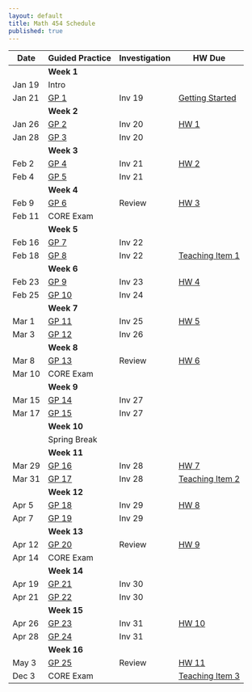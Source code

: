 ```yaml
---
layout: default
title: Math 454 Schedule
published: true
---
```








| Date   	| Guided Practice                  	| Investigation 	| HW Due                                                                                                                                                                      	|
|--------	|----------------------------------	|---------------	|---------------------	|
|        	| **Week 1**                       	|               	|                                                                                                                                                                             	|
| Jan 19 	| Intro                            	|               	|                                                                                                                                                                             	|
| Jan 21 	| [GP 1](/NSC-Math-454/GP1.html)   	| Inv 19        	| [Getting Started](http://www.overleaf.com/docs?snip_uri=https://raw.githubusercontent.com/sergeballif/NSC-Math-454/gh-pages/homework/Math454GettingStarted.tex&splash=none) 	|
|        	| **Week 2**                       	|               	|                                                                                                                                                                             	|
| Jan 26 	| [GP 2](/NSC-Math-454/GP2.html)   	| Inv 20        	| [HW 1](http://www.overleaf.com/docs?snip_uri=https://raw.githubusercontent.com/sergeballif/NSC-Math-454/gh-pages/homework/Math454HW1.tex&splash=none)                       	|
| Jan 28 	| [GP 3](/NSC-Math-454/GP3.html)   	| Inv 20        	|                                                                                                                                                                             	|
|        	| **Week 3**                       	|               	|                                                                                                                                                                             	|
| Feb 2  	| [GP 4](/NSC-Math-454/GP4.html)   	| Inv 21        	| [HW 2](http://www.overleaf.com/docs?snip_uri=https://raw.githubusercontent.com/sergeballif/NSC-Math-454/gh-pages/homework/Math454HW2.tex&splash=none)                       	|
| Feb 4  	| [GP 5](/NSC-Math-454/GP5.html)   	| Inv 21        	|                                                                                                                                                                             	|
|        	| **Week 4**                       	|               	|                                                                                                                                                                             	|
| Feb 9  	| [GP 6](/NSC-Math-454/GP6.html)   	| Review        	| [HW 3](http://www.overleaf.com/docs?snip_uri=https://raw.githubusercontent.com/sergeballif/NSC-Math-454/gh-pages/homework/Math454HW3.tex&splash=none)                       	|
| Feb 11 	| CORE Exam                        	|               	|                                                                                                                                                                             	|
|        	| **Week 5**                       	|               	|                                                                                                                                                                             	|
| Feb 16 	| [GP 7](/NSC-Math-454/GP7.html)   	| Inv 22        	|                                                                                                                                                                             	|
| Feb 18 	| [GP 8](/NSC-Math-454/GP8.html)   	| Inv 22        	| [Teaching Item 1](/NSC-Math-454/TeachingItems.html)                                                                                                                         	|
|        	| **Week 6**                       	|               	|                                                                                                                                                                             	|
| Feb 23 	| [GP 9](/NSC-Math-454/GP9.html)   	| Inv 23        	| [HW 4](http://www.overleaf.com/docs?snip_uri=https://raw.githubusercontent.com/sergeballif/NSC-Math-454/gh-pages/homework/Math454HW4.tex&splash=none)                       	|
| Feb 25 	| [GP 10](/NSC-Math-454/GP10.html) 	| Inv 24        	|                                                                                                                                                                             	|
|        	| **Week 7**                       	|               	|                                                                                                                                                                             	|
| Mar 1  	| [GP 11](/NSC-Math-454/GP11.html) 	| Inv 25        	| [HW 5](http://www.overleaf.com/docs?snip_uri=https://raw.githubusercontent.com/sergeballif/NSC-Math-454/gh-pages/homework/Math454HW5.tex&splash=none)                       	|
| Mar 3  	| [GP 12](/NSC-Math-454/GP12.html) 	| Inv 26        	|                                                                                                                                                                             	|
|        	| **Week 8**                       	|               	|                                                                                                                                                                             	|
| Mar 8  	| [GP 13](/NSC-Math-454/GP13.html) 	| Review        	| [HW 6](http://www.overleaf.com/docs?snip_uri=https://raw.githubusercontent.com/sergeballif/NSC-Math-454/gh-pages/homework/Math454HW6.tex&splash=none)                       	|
| Mar 10 	| CORE Exam                        	|               	|                                                                                                                                                                             	|
|        	| **Week 9**                       	|               	|                                                                                                                                                                             	|
| Mar 15 	| [GP 14](/NSC-Math-454/GP14.html) 	| Inv 27        	|                                                                                                                                                                             	|
| Mar 17 	| [GP 15](/NSC-Math-454/GP15.html) 	| Inv 27        	|                                                                                                                                                                             	|
|        	| **Week 10**                      	|               	|                                                                                                                                                                             	|
|        	| Spring Break                     	|               	|                                                                                                                                                                             	|
|        	| **Week 11**                      	|               	|                                                                                                                                                                             	|
| Mar 29 	| [GP 16](/NSC-Math-454/GP16.html) 	| Inv 28        	| [HW 7](http://www.overleaf.com/docs?snip_uri=https://raw.githubusercontent.com/sergeballif/NSC-Math-454/gh-pages/homework/Math454HW7.tex&splash=none)                       	|
| Mar 31 	| [GP 17](/NSC-Math-454/GP17.html) 	| Inv 28        	| [Teaching Item 2](/NSC-Math-454/homework/Math454TeachingItem2.pdf)                                                                                                          	|
|        	| **Week 12**                      	|               	|                                                                                                                                                                             	|
| Apr 5  	| [GP 18](/NSC-Math-454/GP18.html) 	| Inv 29        	| [HW 8](http://www.overleaf.com/docs?snip_uri=https://raw.githubusercontent.com/sergeballif/NSC-Math-454/gh-pages/homework/Math454HW8.tex&splash=none)                       	|
| Apr 7  	| [GP 19](/NSC-Math-454/GP19.html) 	| Inv 29        	|                                                                                                                                                                             	|
|        	| **Week 13**                      	|               	|                                                                                                                                                                             	|
| Apr 12 	| [GP 20](/NSC-Math-454/GP20.html) 	| Review        	| [HW 9](http://www.overleaf.com/docs?snip_uri=https://raw.githubusercontent.com/sergeballif/NSC-Math-454/gh-pages/homework/Math454HW9.tex&splash=none)                       	|
| Apr 14 	| CORE Exam                        	|               	|                                                                                                                                                                             	|
|        	| **Week 14**                      	|               	|                                                                                                                                                                             	|
| Apr 19 	| [GP 21](/NSC-Math-454/GP21.html) 	| Inv 30        	|                                                                                                                                                                             	|
| Apr 21 	| [GP 22](/NSC-Math-454/GP22.html) 	| Inv 30        	|                                                                                                                                                                             	|
|        	| **Week 15**                      	|               	|                                                                                                                                                                             	|
| Apr 26 	| [GP 23](/NSC-Math-454/GP23.html) 	| Inv 31        	| [HW 10](http://www.overleaf.com/docs?snip_uri=https://raw.githubusercontent.com/sergeballif/NSC-Math-454/gh-pages/homework/Math454HW10.tex&splash=none)                     	|
| Apr 28 	| [GP 24](/NSC-Math-454/GP24.html)	| Inv 31        	|                                                                                                                                                                             	|
|        	| **Week 16**                      	|               	|                                                                                                                                                                             	|
| May 3  	| [GP 25](/NSC-Math-454/GP25.html) 	| Review        	| [HW 11](http://www.overleaf.com/docs?snip_uri=https://raw.githubusercontent.com/sergeballif/NSC-Math-454/gh-pages/homework/Math454HW11.tex&splash=none)                     	|
| Dec 3  	| CORE Exam                        	|           	| [Teaching Item 3](/NSC-Math-454/homework/Math454TeachingItem3.pdf)                                                                                                          	|
